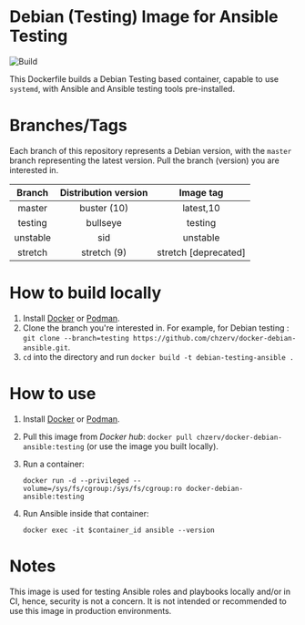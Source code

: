 # Debian (Testing) Image for Ansible Testing

![Build](https://github.com/chzerv/docker-debian-ansible/workflows/Build/badge.svg?branch=testing)

This Dockerfile builds a Debian Testing based container, capable to use `systemd`, with Ansible and Ansible 
testing tools pre-installed.

# Branches/Tags

Each branch of this repository represents a Debian version, with the `master` branch representing the
latest version. Pull the branch (version) you are interested in.

| Branch   | Distribution version | Image tag            |
| :------: | :------------------: | :-------:            |
| master   | buster (10)          | latest,10            |
| testing  | bullseye             | testing              |
| unstable | sid                  | unstable             |
| stretch  | stretch (9)          | stretch [deprecated] |

# How to build locally

1. Install [Docker](https://docs.docker.com/engine/install/) or [Podman](https://podman.io/getting-started/installation.html).
2. Clone the branch you're interested in. For example, for Debian testing : `git clone --branch=testing https://github.com/chzerv/docker-debian-ansible.git`.
3. `cd` into the directory and run `docker build -t debian-testing-ansible .`

# How to use

1. Install [Docker](https://docs.docker.com/engine/install/) or [Podman](https://podman.io/getting-started/installation.html).
2. Pull this image from _Docker hub_: `docker pull chzerv/docker-debian-ansible:testing` (or use the 
   image you built locally).
3. Run a container:

   ```shell
   docker run -d --privileged --volume=/sys/fs/cgroup:/sys/fs/cgroup:ro docker-debian-ansible:testing
   ```

4. Run Ansible inside that container:

   ```shell
   docker exec -it $container_id ansible --version
   ```

# Notes

This image is used for testing Ansible roles and playbooks locally and/or in CI, hence, security is not
a concern. It is not intended or recommended to use this image in production environments.
